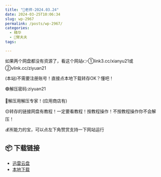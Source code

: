 ```yaml
---
title: "🌸老师-2024.03.24"
date: 2024-03-25T10:06:34
slug: wp-2967
permalink: /posts/wp-2967/
categories:
  - 精华
  - 🌸臂夫夫
tags:

---
```


如果两个网盘都没有资源了，看这个网站👉①link3.cc/xianyu21或②vlink.cc/ziyuan21

(本站)不需要注册账号！直接点本地下载转存OK？懂吧！

🟢解压密码:ziyuan21

🔵解压用解压专家！(应用商店有)

🟡转存的链接网盘有教程！一定要看教程！按教程操作！不按教程操作你不会解压！

💰🈶能力的宝，可以点左下角赞赏支持一下网站运行

## 📦 下载链接
- [迅雷云盘](https://blziyuan21.com/pay-download/2967?key=d3f1e21c95&down_id=0)
- [本地下载](https://blziyuan21.com/pay-download/2967?key=d3f1e21c95&down_id=1)


